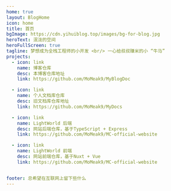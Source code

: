 ```yaml
---
home: true
layout: BlogHome
icon: home
title: 首页
bgImage: https://cdn.yihuiblog.top/images/bg-for-blog.jpg
heroText: 泯泷的空间
heroFullScreen: true
tagline: 梦想成为全栈工程师的小开发 <br/> 一心给叔叔赚米的小 “牛马”
projects:
  - icon: link
    name: 博客仓库
    desc: 本博客仓库地址
    link: https://github.com/MoMeak9/MyBlogDoc

  - icon: link
    name: 个人文档库仓库
    desc: 旧文档库仓库地址
    link: https://github.com/MoMeak9/MyDocs

  - icon: link
    name: LightWorld 后端
    desc: 网站后端仓库，基于TypeScript + Express
    link: https://github.com/MoMeak9/MC-official-website

  - icon: link
    name: LightWorld 前端
    desc: 网站前端仓库，基于Nuxt + Vue
    link: https://github.com/MoMeak9/MC-official-website


footer: 总希望在互联网上留下些什么
---
```

